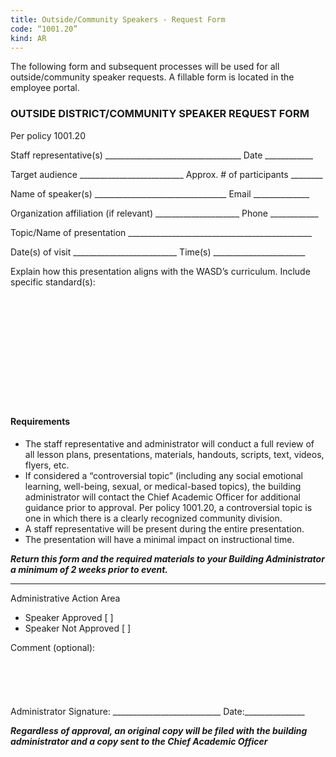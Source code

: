 ```yaml
---
title: Outside/Community Speakers - Request Form
code: “1001.20”
kind: AR
---
```


The following form and subsequent processes will be used for all outside/community speaker requests. A fillable form is located in the employee portal.

### OUTSIDE DISTRICT/COMMUNITY SPEAKER REQUEST FORM
Per policy 1001.20

Staff representative(s) __________________________________ Date ____________

Target audience __________________________ Approx. # of participants ________

Name of speaker(s) _________________________________ Email ______________

Organization affiliation (if relevant) _____________________ Phone ____________

Topic/Name of presentation ______________________________________________

Date(s) of visit __________________________ Time(s) _______________________


Explain how this presentation aligns with the WASD’s curriculum. Include specific standard(s):
<br>
<br>
<br>
<br>
<br>
<br>
<br>
<br>
<br>
<br>
<br>
<br>
#### Requirements
- The staff representative and administrator will conduct a full review of all lesson plans, presentations, materials, handouts, scripts, text, videos, flyers, etc.
- If considered a “controversial topic” (including any social emotional learning, well-being, sexual, or medical-based topics), the building administrator will contact the Chief Academic Officer for additional guidance prior to approval. Per policy 1001.20, a controversial topic is one in which there is a clearly recognized community division.
- A staff representative will be present during the entire presentation.
- The presentation will have a minimal impact on instructional time.

**_Return this form and the required materials to your Building Administrator a minimum of 2 weeks prior to event._**

---
Administrative Action Area
- Speaker Approved [ ]
- Speaker Not Approved [ ]

Comment (optional):
<br>
<br>
<br>
<br>
<br>
<br>
Administrator Signature: ___________________________ Date:_______________

**_Regardless of approval, an original copy will be filed with the building administrator and a copy sent to the
Chief Academic Officer_**
